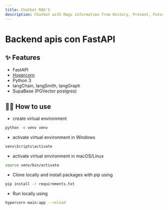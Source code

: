 ```yaml
---
title: Chatbot RAG'S
description: Chatbot with Rags information from History, Present, Future of AI (gpt-4o-mini from openai)
---
```


# Backend apis con FastAPI 

## ✨ Features

- FastAPI
- [Hypercorn](https://hypercorn.readthedocs.io/)
- Python 3
- langChain, langSmith, langGraph
- SupaBase (PGVector postgres)

## 💁‍♀️ How to use

- create virtual environment 
```bash
python -m venv venv
```
- activate virtual environment in Windows
```bash
venv\Scripts\activate
```
- activate virtual environment in macOS/Linux
```bash
source venv/bin/activate
```
- Clone locally and install packages with pip using 
```bash
pip install -r requirements.txt
```
- Run locally using 
```bash
hypercorn main:app --reload
```

